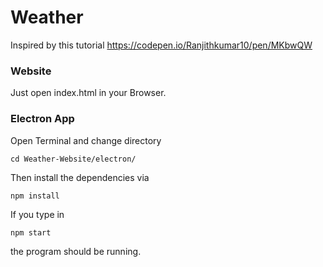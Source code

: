 # Weather

Inspired by this tutorial
https://codepen.io/Ranjithkumar10/pen/MKbwQW


### Website
Just open index.html in your Browser.
### Electron App

Open Terminal and change directory
```
cd Weather-Website/electron/
```
Then install the dependencies via
```
npm install
```

If you type in
```
npm start
```
the program should be running.
